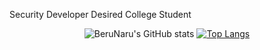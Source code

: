 Security Developer Desired College Student

<div align="center">

![BeruNaru's GitHub stats](https://github-readme-stats.vercel.app/api?username=BeruNaru&show_icons=true&bg_color=00000000)
[![Top Langs](https://github-readme-stats.vercel.app/api/top-langs/?username=BeruNaru)](https://github.com/BeruNaru/github-readme-stats)
 

</div>
